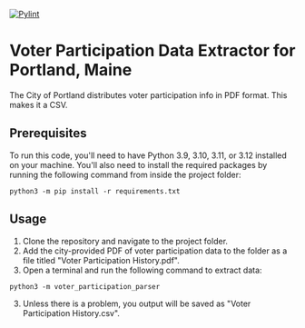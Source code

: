 [![Pylint](https://github.com/MaineDSA/PortlandVoterParticipationParser/actions/workflows/pylint.yml/badge.svg?branch=main)](https://github.com/MaineDSA/PortlandVoterParticipationParser/actions/workflows/pylint.yml)

# Voter Participation Data Extractor for Portland, Maine
The City of Portland distributes voter participation info in PDF format. This makes it a CSV.

## Prerequisites

To run this code, you'll need to have Python 3.9, 3.10, 3.11, or 3.12 installed on your machine. You'll also need to install the required packages by running the following command from inside the project folder:

```shell
python3 -m pip install -r requirements.txt
```

## Usage

1. Clone the repository and navigate to the project folder.
2. Add the city-provided PDF of voter participation data to the folder as a file titled "Voter Participation History.pdf".
2. Open a terminal and run the following command to extract data:

```shell
python3 -m voter_participation_parser
```

3. Unless there is a problem, you output will be saved as "Voter Participation History.csv".

